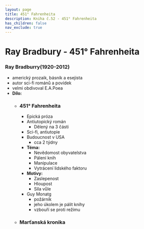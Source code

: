 ```yaml
---
layout: page
title: 451° Fahrenheita
description: Kniha č.52 - 451° Fahrenheita
has_children: false
nav_exclude: true
---
```

# Ray Bradbury - 451° Fahrenheita

### Ray Bradburry(1920-2012)
- americký prozaik, básník a esejista
- autor sci-fi románů a povídek
- velmi obdivoval E.A.Poea
- **Dílo:**
    - ### 451° Fahrenheita
        - Epická próza
        - Antiutopický román
            - Dělený na 3 části
        - Sci-fi, antiutopie
        - Budoucnost v USA
            - cca 2 týdny
        - **Téma:**
            - Nevědomost obyvatelstva
            - Pálení knih
            - Manipulace
            - Vytrácení lidského faktoru
        - **Motivy:**
            - Zaslepenost
            - Hloupost
            - Síla vůle
        - Guy Monatg
            - požárník
            - jeho úkolem je pálit knihy
            - vzbouří se proti režimu
    - ### Marťanská kronika

